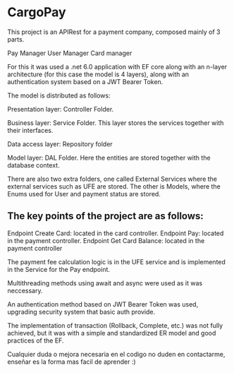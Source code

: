 # CargoPay

This project is an APIRest for a payment company, composed mainly of 3 parts.

Pay Manager
User Manager
Card manager

For this it was used a .net 6.0 application with EF core along with an n-layer architecture (for this case the model is 4 layers), along with an authentication system based on a JWT Bearer Token.

The model is distributed as follows:

Presentation layer:
Controller Folder.

Business layer:
Service Folder. This layer stores the services together with their interfaces.

Data access layer:
Repository folder

Model layer:
DAL Folder. Here the entities are stored together with the database context.

There are also two extra folders, one called External Services where the external services such as UFE are stored. The other is Models, where the Enums used for User and payment status are stored.

## The key points of the project are as follows:

Endpoint Create Card: located in the card controller.
Endpoint Pay: located in the payment controller.
Endpoint Get Card Balance: located in the payment controller

The payment fee calculation logic is in the UFE service and is implemented in the Service for the Pay endpoint.

Multithreading methods using await and async were used as it was neccessary.

An authentication method based on JWT Bearer Token was used, upgrading security system that basic auth provide.

The implementation of transaction (Rollback, Complete, etc.) was not fully achieved, but it was with a simple and standardized ER model and good practices of the EF.

Cualquier duda o mejora necesaria en el codigo no duden en contactarme, enseñar es la forma mas facil de aprender :)

